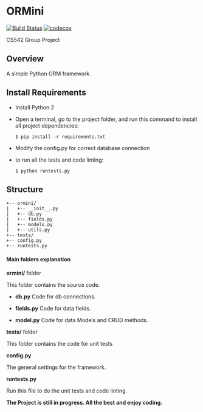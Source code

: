 ORMini
======

[![Build Status](https://travis-ci.com/Chaozz/ORMini.svg?token=6YffMZSxSQ7Lqc6qFWCq&branch=master)](https://travis-ci.com/Chaozz/ORMini)
[![codecov](https://codecov.io/gh/Chaozz/ORMini/branch/master/graph/badge.svg?token=Fh1nvcRaJm)](https://codecov.io/gh/Chaozz/ORMini)

CS542 Group Project

Overview
-------

A simple Python ORM framework.


Install Requirements
----------------

- Install Python 2

- Open a terminal, go to the project folder, and run this command to install all project dependencies:

      $ pip install -r requirements.txt
      
- Modify the config.py for correct database connection 
      
- to run all the tests and code linting:

      $ python runtests.py

Structure
-----------

```
+-- ormini/
|   +-- __init__.py
|   +-- db.py
|   +-- fields.py
|   +-- models.py
|   +-- utils.py
+-- tests/
+-- config.py
+-- runtests.py
```

#### Main folders explanation
 
__ormini/__ folder

This folder contains the source code.

- __db.py__
Code for db connections.

- __fields.py__
Code for data fields.

- __model.py__
Code for data Models and CRUD methods.

__tests/__ folder

This folder contains the code for unit tests

__config.py__

The general settings for the framework.

__runtests.py__

Run this file to do the unit tests and code linting.


**The Project is still in progress. All the best and enjoy coding.**




